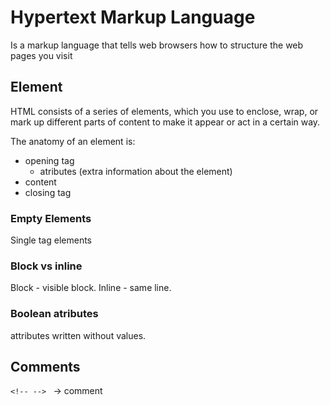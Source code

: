 # Hypertext Markup Language
Is a markup language that tells web browsers how to structure the web pages you visit


## Element
HTML consists of a series of elements, which you use to enclose, wrap, or mark up different parts of content to make it appear or act in a certain way.

The anatomy of an element is:
- opening tag
    - atributes (extra information about the element)
- content
- closing tag


### Empty Elements
Single tag elements

### Block vs inline
Block - visible block. Inline - same line.

### Boolean atributes
attributes written without values.
## Comments
`<!-- --> ` -> comment







